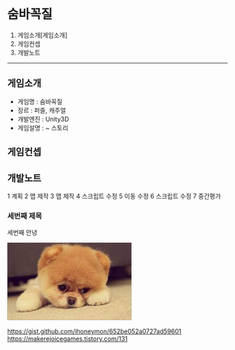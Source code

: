# 숨바꼭질

1. 게임소개[게임소개]
2. 게임컨셉
3. 개발노트

---

## 게임소개

 - 게임명 : 숨바꼭질
 - 장르 : 퍼즐, 캐주얼
 - 개발엔진 : Unity3D
 - 게임설명 : ~
스토리

## 게임컨셉

## 개발노트
1 계획
2 맵 제작
3 맵 제작
4 스크립트 수정
5 이동 수정
6 스크립트 수정
7 중간평가

### 세번째 제목

세번째 안녕

![img1](./imgs/다운로드.jpg)

https://gist.github.com/ihoneymon/652be052a0727ad59601
https://makerejoicegames.tistory.com/131

